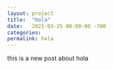 ```yaml
---
layout: project
title:  "hola"
date:   2021-03-25 00:00:00 -700
categories: 
permalink: hola
---
```

this is a new post about hola